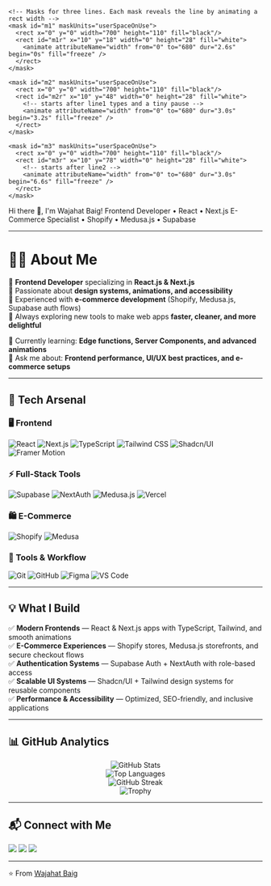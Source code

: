 <?xml version="1.0" encoding="UTF-8"?>
<svg xmlns="http://www.w3.org/2000/svg"
     width="700" height="110" viewBox="0 0 700 110" role="img" aria-label="Typing banner">
  <style><![CDATA[
    @font-face{
      font-family: 'FiraCodeLocal';
      src: local('Fira Code'), local('FiraCode');
    }
    text { font-family: FiraCodeLocal, "Fira Code", "Segoe UI", Roboto, monospace; font-weight: 600; fill:#e6eef8; font-size:18px; }
    .muted { fill: #b8c9dd; font-weight:500; }
    .cursor { fill: #7dd3fc; }
  ]]></style>

  <!-- background (transparent) and subtle rounded rectangle -->
  <rect x="6" y="6" width="688" height="98" rx="12" ry="12" fill="transparent" stroke="rgba(255,255,255,0.03)" />

  <!-- Definitions for masking (used to reveal text as if it's typed) -->
  <defs>
    <!-- Cursor (visible/hidden) animation -->
    <rect id="cursor-rect" x="0" y="0" width="8" height="22" class="cursor" rx="2" ry="2" />

    <!-- Masks for three lines. Each mask reveals the line by animating a rect width -->
    <mask id="m1" maskUnits="userSpaceOnUse">
      <rect x="0" y="0" width="700" height="110" fill="black"/>
      <rect id="m1r" x="10" y="18" width="0" height="28" fill="white">
        <animate attributeName="width" from="0" to="680" dur="2.6s" begin="0s" fill="freeze" />
      </rect>
    </mask>

    <mask id="m2" maskUnits="userSpaceOnUse">
      <rect x="0" y="0" width="700" height="110" fill="black"/>
      <rect id="m2r" x="10" y="48" width="0" height="28" fill="white">
        <!-- starts after line1 types and a tiny pause -->
        <animate attributeName="width" from="0" to="680" dur="3.0s" begin="3.2s" fill="freeze" />
      </rect>
    </mask>

    <mask id="m3" maskUnits="userSpaceOnUse">
      <rect x="0" y="0" width="700" height="110" fill="black"/>
      <rect id="m3r" x="10" y="78" width="0" height="28" fill="white">
        <!-- starts after line2 -->
        <animate attributeName="width" from="0" to="680" dur="3.0s" begin="6.6s" fill="freeze" />
      </rect>
    </mask>
  </defs>

  <!-- Line 1 (visible via mask m1) -->
  <g mask="url(#m1)">
    <text x="12" y="40">Hi there 👋, I'm <tspan style="fill:#7dd3fc">Wajahat Baig</tspan>!</text>
  </g>

  <!-- Line 2 (visible via mask m2) -->
  <g mask="url(#m2)">
    <text x="12" y="70" class="muted">Frontend Developer • React • Next.js</text>
  </g>

  <!-- Line 3 (visible via mask m3) -->
  <g mask="url(#m3)">
    <text x="12" y="100" class="muted">E-Commerce Specialist • Shopify • Medusa.js • Supabase</text>
  </g>

  <!-- Cursor: it's positioned and animated to blink, and also moves along with the typing effect -->
  <!-- For moving cursor, we animate its x attribute in sync with each line's animation -->
  <g>
    <!-- Cursor for line 1 -->
    <rect x="12" y="18" width="8" height="22" rx="2" ry="2" class="cursor">
      <!-- Blink -->
      <animate attributeName="opacity" values="1;0;1" dur="1s" repeatCount="indefinite" begin="0s" />
      <!-- Move to end of line1 after it types (approx) -->
      <animate attributeName="x" from="12" to="420" dur="2.6s" begin="0s" fill="freeze" />
      <!-- move down to line 2 at 3.3s -->
      <animate attributeName="y" from="18" to="48" begin="3.3s" dur="0.01s" fill="freeze" />
      <!-- move to approximate end of line2 while typing -->
      <animate attributeName="x" from="12" to="420" dur="3.0s" begin="3.3s" fill="freeze" />
      <!-- move down to line 3 at 6.7s -->
      <animate attributeName="y" from="48" to="78" begin="6.7s" dur="0.01s" fill="freeze" />
      <!-- move to approximate end of line3 while typing -->
      <animate attributeName="x" from="12" to="540" dur="3.0s" begin="6.7s" fill="freeze" />
    </rect>
  </g>

  <!-- Make sure the accessibility label is present for screen readers -->
  <title>Typing banner for Wajahat Baig — Frontend Developer</title>
</svg>


---

# 👨‍💻 About Me  

🔹 **Frontend Developer** specializing in **React.js & Next.js**  
🔹 Passionate about **design systems, animations, and accessibility**  
🔹 Experienced with **e-commerce development** (Shopify, Medusa.js, Supabase auth flows)  
🔹 Always exploring new tools to make web apps **faster, cleaner, and more delightful**  

🌱 Currently learning: **Edge functions, Server Components, and advanced animations**  
💬 Ask me about: **Frontend performance, UI/UX best practices, and e-commerce setups**  

---

## 🚀 Tech Arsenal  

### 🖥️ Frontend
![React](https://img.shields.io/badge/-React-61DAFB?logo=react&logoColor=black&style=for-the-badge)
![Next.js](https://img.shields.io/badge/-Next.js-000000?logo=next.js&logoColor=white&style=for-the-badge)
![TypeScript](https://img.shields.io/badge/-TypeScript-3178C6?logo=typescript&logoColor=white&style=for-the-badge)
![Tailwind CSS](https://img.shields.io/badge/-Tailwind_CSS-38B2AC?logo=tailwind-css&logoColor=white&style=for-the-badge)
![Shadcn/UI](https://img.shields.io/badge/-Shadcn%2FUI-000000?style=for-the-badge)
![Framer Motion](https://img.shields.io/badge/-Framer_Motion-0055FF?logo=framer&logoColor=white&style=for-the-badge)

### ⚡ Full-Stack Tools
![Supabase](https://img.shields.io/badge/-Supabase-3ECF8E?logo=supabase&logoColor=white&style=for-the-badge)
![NextAuth](https://img.shields.io/badge/-NextAuth-000000?style=for-the-badge)
![Medusa.js](https://img.shields.io/badge/-Medusa.js-1A202C?style=for-the-badge)
![Vercel](https://img.shields.io/badge/-Vercel-000000?logo=vercel&logoColor=white&style=for-the-badge)

### 🛍️ E-Commerce
![Shopify](https://img.shields.io/badge/-Shopify-96BF48?logo=shopify&logoColor=white&style=for-the-badge)
![Medusa](https://img.shields.io/badge/-Medusa.js-00A6FB?style=for-the-badge)

### 🔧 Tools & Workflow
![Git](https://img.shields.io/badge/-Git-F05032?logo=git&logoColor=white&style=for-the-badge)
![GitHub](https://img.shields.io/badge/-GitHub-181717?logo=github&logoColor=white&style=for-the-badge)
![Figma](https://img.shields.io/badge/-Figma-F24E1E?logo=figma&logoColor=white&style=for-the-badge)
![VS Code](https://img.shields.io/badge/-VS_Code-0078d7?logo=visual-studio-code&logoColor=white&style=for-the-badge)

---

## 💡 What I Build  

✅ **Modern Frontends** — React & Next.js apps with TypeScript, Tailwind, and smooth animations  
✅ **E-Commerce Experiences** — Shopify stores, Medusa.js storefronts, and secure checkout flows  
✅ **Authentication Systems** — Supabase Auth + NextAuth with role-based access  
✅ **Scalable UI Systems** — Shadcn/UI + Tailwind design systems for reusable components  
✅ **Performance & Accessibility** — Optimized, SEO-friendly, and inclusive applications  

---

## 📊 GitHub Analytics  

<div align="center">
  
![GitHub Stats](https://github-readme-stats.vercel.app/api?username=YOUR_USERNAME&show_icons=true&theme=radical&hide_border=true)  
![Top Languages](https://github-readme-stats.vercel.app/api/top-langs/?username=YOUR_USERNAME&layout=compact&theme=radical&hide_border=true)  
![GitHub Streak](https://github-readme-streak-stats.herokuapp.com/?user=YOUR_USERNAME&theme=radical&hide_border=true)  
![Trophy](https://github-profile-trophy.vercel.app/?username=YOUR_USERNAME&theme=radical&no-frame=true&row=1&column=6)

</div>

---

## 📬 Connect with Me  

<p align="left">
  <a href="https://linkedin.com/in/YOUR_LINK" target="_blank"><img src="https://img.shields.io/badge/-LinkedIn-0A66C2?logo=linkedin&logoColor=white&style=for-the-badge" /></a>
  <a href="https://YOUR_PORTFOLIO.com" target="_blank"><img src="https://img.shields.io/badge/-Portfolio-000000?logo=vercel&logoColor=white&style=for-the-badge" /></a>
  <a href="mailto:YOUR_EMAIL"><img src="https://img.shields.io/badge/-Email-D14836?logo=gmail&logoColor=white&style=for-the-badge" /></a>
</p>

---

⭐️ From [Wajahat Baig](https://github.com/YOUR_USERNAME)
